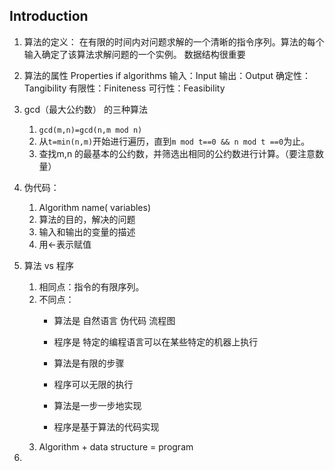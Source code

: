 ## Introduction
1. 算法的定义：
    在有限的时间内对问题求解的一个清晰的指令序列。算法的每个输入确定了该算法求解问题的一个实例。
     数据结构很重要
2. 算法的属性 Properties if algorithms
   输入：Input 
   输出：Output
   确定性：Tangibility
   有限性：Finiteness
   可行性：Feasibility

3. gcd（最大公约数） 的三种算法
   1. `gcd(m,n)=gcd(n,m mod n)`
   2.  从`t=min(n,m)`开始进行遍历，直到`m mod t==0 && n mod t ==0`为止。
   3.  查找m,n 的最基本的公约数，并筛选出相同的公约数进行计算。（要注意数量）
   
4. 伪代码：
   1. Algorithm name( variables)
   2. 算法的目的，解决的问题
   3. 输入和输出的变量的描述
   4. 用<-表示赋值

5. 算法 vs 程序
   1. 相同点：指令的有限序列。
   2. 不同点：
        - 算法是 自然语言 伪代码 流程图
        - 程序是 特定的编程语言可以在某些特定的机器上执行

        - 算法是有限的步骤
        - 程序可以无限的执行

        - 算法是一步一步地实现
        - 程序是基于算法的代码实现
    3. Algorithm + data structure = program
6. 